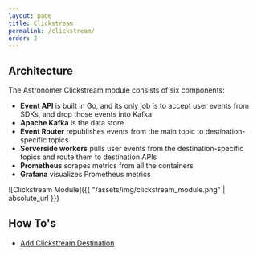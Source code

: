 ```yaml
---
layout: page
title: Clickstream
permalink: /clickstream/
order: 2
---
```


## Architecture

The Astronomer Clickstream module consists of six components:

* **Event API** is built in Go, and its only job is to accept user events from SDKs, and drop those events into Kafka
* **Apache Kafka** is the data store
* **Event Router** republishes events from the main topic to destination-specific topics
* **Serverside workers** pulls user events from the destination-specific topics and route them to destination APIs
* **Prometheus** scrapes metrics from all the containers
* **Grafana** visualizes Prometheus metrics

![Clickstream Module]({{ "/assets/img/clickstream_module.png" | absolute_url }})

## How To's

* [Add Clickstream Destination](/clickstream/add_destination)

